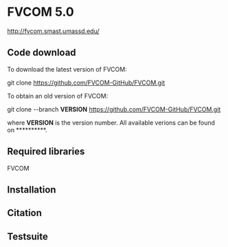 # FVCOM 5.0

http://fvcom.smast.umassd.edu/




## Code download

To download the latest version of FVCOM:

git clone https://github.com/FVCOM-GitHub/FVCOM.git

To obtain an old version of FVCOM:

git clone --branch <strong>VERSION</strong> https://github.com/FVCOM-GitHub/FVCOM.git

where <strong>VERSION</strong> is the version number. All available verions can be found on **********.


## Required libraries

FVCOM 

## Installation


## Citation



## Testsuite



